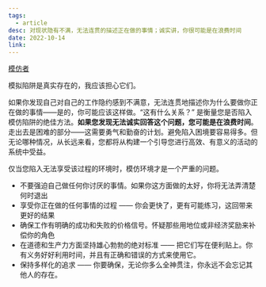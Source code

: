 ```yaml
---
tags:
  - article
desc: 对现状隐有不满，无法连贯的描述正在做的事情；诚实讲，你很可能是在浪费时间
date: 2022-10-14
link: 
---
```


[模仿者](https://www.briantimar.com/notes/mimetic/mimetic/)


模拟陷阱是真实存在的，我应该担心它们。

如果你发现自己对自己的工作隐约感到不满意，无法连贯地描述你为什么要做你正在做的事情——是的，你可能应该这样做。“这有什么关系？” 是衡量您是否陷入模仿陷阱的绝佳方法。**如果您发现无法诚实回答这个问题，您可能是在浪费时间**。走出去是困难的部分——这需要勇气和勤奋的计划。避免陷入困境要容易得多。但无论哪种情况，从长远来看，您都将从构建一个引导您进行高效、有意义的活动的系统中受益。

仅当您陷入无法享受该过程的环境时，模仿环境才是一个严重的问题。


- 不要强迫自己做任何你讨厌的事情。如果你这方面做的太好，你将无法弄清楚何时退出
- 享受你正在做的任何事情的过程 —— 你会更快了，更有可能练习，这回带来更好的结果
- 确保工作有明确的成功和失败的价格信号。怀疑那些用地位或非经济奖励来补偿你的角色
- 在道德和生产力方面坚持雄心勃勃的绝对标准 —— 把它们写在便利贴上。你有义务好好利用时间，并且有正确和错误的方式来使用它。
- 保持多样化的追求 —— 你要确保，无论你多么全神贯注，你永远不会忘记其他人的存在。